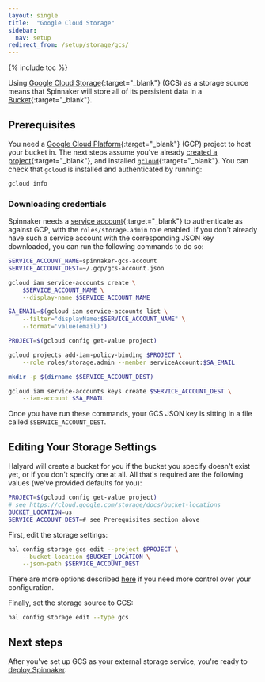 ```yaml
---
layout: single
title:  "Google Cloud Storage"
sidebar:
  nav: setup
redirect_from: /setup/storage/gcs/
---
```


{% include toc %}

Using [Google Cloud Storage](https://cloud.google.com/storage/){:target="\_blank"}
(GCS) as a storage source means that Spinnaker will store all of its persistent
data in a [Bucket](https://cloud.google.com/storage/docs/json_api/v1/buckets){:target="\_blank"}.

## Prerequisites

You need a [Google Cloud Platform](https://cloud.google.com/){:target="\_blank"}
(GCP) project to host your bucket in. The next steps assume you've already
[created a project](https://cloud.google.com/resource-manager/docs/creating-managing-projects){:target="\_blank"},
and installed [`gcloud`](https://cloud.google.com/sdk/downloads){:target="\_blank"}.
You can check that `gcloud` is installed and authenticated by running:

```bash
gcloud info
```

### Downloading credentials

Spinnaker needs a [service
account](https://cloud.google.com/compute/docs/access/service-accounts){:target="\_blank"}
to authenticate as against GCP, with the `roles/storage.admin` role enabled. If
you don't already have such a service account with the corresponding JSON key
downloaded, you can run the following commands to do so:

```bash
SERVICE_ACCOUNT_NAME=spinnaker-gcs-account
SERVICE_ACCOUNT_DEST=~/.gcp/gcs-account.json

gcloud iam service-accounts create \
    $SERVICE_ACCOUNT_NAME \
    --display-name $SERVICE_ACCOUNT_NAME

SA_EMAIL=$(gcloud iam service-accounts list \
    --filter="displayName:$SERVICE_ACCOUNT_NAME" \
    --format='value(email)')

PROJECT=$(gcloud config get-value project)

gcloud projects add-iam-policy-binding $PROJECT \
    --role roles/storage.admin --member serviceAccount:$SA_EMAIL

mkdir -p $(dirname $SERVICE_ACCOUNT_DEST)

gcloud iam service-accounts keys create $SERVICE_ACCOUNT_DEST \
    --iam-account $SA_EMAIL
```

Once you have run these commands, your GCS JSON key is sitting in a file
called `$SERVICE_ACCOUNT_DEST`.

## Editing Your Storage Settings

Halyard will create a bucket for you if the bucket you specify doesn't exist
yet, or if you don't specify one at all. All that's required are the following
values (we've provided defaults for you):

```bash
PROJECT=$(gcloud config get-value project)
# see https://cloud.google.com/storage/docs/bucket-locations
BUCKET_LOCATION=us
SERVICE_ACCOUNT_DEST=# see Prerequisites section above
```

First, edit the storage settings:

```bash
hal config storage gcs edit --project $PROJECT \
    --bucket-location $BUCKET_LOCATION \
    --json-path $SERVICE_ACCOUNT_DEST
```

There are more options described
[here](/reference/halyard/commands#hal-config-storage-gcs-edit)
if you need more control over your configuration.

Finally, set the storage source to GCS:

```bash
hal config storage edit --type gcs
```

## Next steps

After you've set up GCS as your external storage service, you're ready to
[deploy Spinnaker](/setup/install/deploy/).
